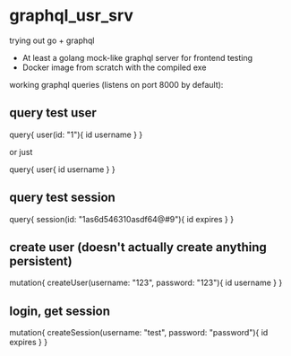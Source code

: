 # graphql_usr_srv
trying out go + graphql

* At least a golang mock-like graphql server for frontend testing
* Docker image from scratch with the compiled exe


working graphql queries (listens on port 8000 by default):


## query test user
query{
  user(id: "1"){
    id
    username
  }
}

or just

query{
  user{
    id
    username
  }
}

## query test session
query{
  session(id: "1as6d546310asdf64@#9"){
    id
    expires
  }
}

## create user (doesn't actually create anything persistent)
mutation{
  createUser(username: "123", password: "123"){
    id
    username
  }
}

## login, get session
mutation{
  createSession(username: "test", password: "password"){
    id
    expires
  }
}
